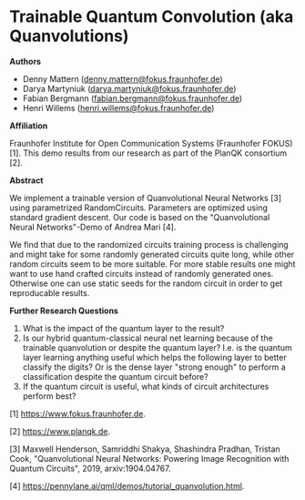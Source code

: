# Trainable Quantum Convolution (aka Quanvolutions)

**Authors**
  * Denny Mattern (denny.mattern@fokus.fraunhofer.de)
  * Darya Martyniuk (darya.martyniuk@fokus.fraunhofer.de)
  * Fabian Bergmann (fabian.bergmann@fokus.fraunhofer.de)
  * Henri Willems (henri.willems@fokus.fraunhofer.de)


**Affiliation**

Fraunhofer Institute for Open Communication Systems (Fraunhofer FOKUS) [1]. This demo results from our research as part of the PlanQK consortium [2].


**Abstract**

We implement a trainable version of Quanvolutional Neural Networks [3] using parametrized RandomCircuits. Parameters are optimized using standard gradient descent. Our code is based on the "Quanvolutional Neural Networks"-Demo of Andrea Mari [4].

We find that due to the randomized circuits training process is challenging and might take for some randomly generated circuits quite long, while other random circuits seem to be more suitable. For more stable results one might want to use hand crafted circuits instead of randomly generated ones. Otherwise one can use static seeds for the random circuit in order to get reproducable results.


**Further Research Questions**


1. What is the impact of the quantum layer to the result?
2. Is our hybrid quantum-classical neural net learning because of the trainable quanvolution or despite the quantum layer? I.e. is the quantum layer learning anything useful which helps the following layer to better classify the digits? Or is the dense layer "strong enough" to perform a classification despite the quantum circuit before?
3. If the quantum circuit is useful, what kinds of circuit architectures perform best?


[1] https://www.fokus.fraunhofer.de.

[2] https://www.planqk.de.

[3] Maxwell Henderson, Samriddhi Shakya, Shashindra Pradhan, Tristan Cook, "Quanvolutional Neural Networks: Powering Image Recognition with Quantum Circuits", 2019, arxiv:1904.04767.

[4] https://pennylane.ai/qml/demos/tutorial_quanvolution.html.
